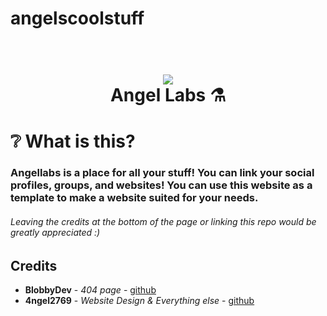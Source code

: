 # angelscoolstuff
<h1 align="center">
  <br>
  <a href="https://angellabs.xyz"><img src="https://i.imgur.com/aFIMzUb.png"></a>
  <br>
  Angel Labs ⚗️
  <br>
</h1>

# ❔ What is this? 
### Angellabs is a place for all your stuff! You can link your social profiles, groups, and websites! You can use this website as a template to make a website suited for your needs. 
###### Leaving the credits at the bottom of the page or linking this repo would be greatly appreciated :)


## Credits

* **BlobbyDev** - *404 page* - [github](https://github.com/BlobbyDev)
* **4ngel2769** - *Website Design & Everything else* - [github](https://github.com/4ngel2769)
